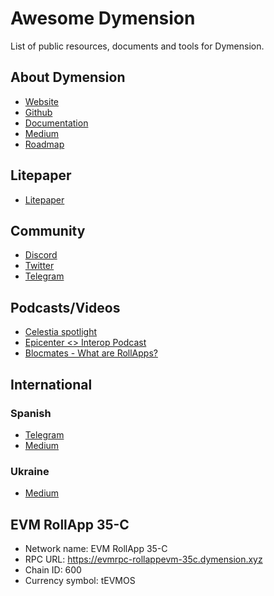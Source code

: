 # Awesome Dymension

List of public resources, documents and tools for Dymension.

## About Dymension

-   [Website](https://www.dymension.xyz/)
-   [Github](https://github.com/dymensionxyz)
-   [Documentation](https://docs.dymension.xyz/)
-   [Medium](https://medium.com/@dYmension)
-   [Roadmap](https://medium.com/@dymensionXYZ/the-path-forward-revisited-and-updated-1c30b50b1f62)

## Litepaper

-   [Litepaper](https://litepaper.dymension.xyz/)

## Community

-   [Discord](https://discord.gg/dymension)
-   [Twitter](https://twitter.com/dymension)
-   [Telegram](https://t.me/dymensionXYZ)

## Podcasts/Videos

-   [Celestia spotlight](https://www.youtube.com/watch?v=HsLMDRFMsWY&ab_channel=Celestia)
-   [Epicenter <> Interop Podcast](https://www.youtube.com/watch?v=O7j-MGbe4-8&ab_channel=EpicenterPodcast)
-   [Blocmates - What are RollApps?](https://www.youtube.com/watch?v=tNtksk1iMYE&t=19s)

## International

### Spanish

-   [Telegram](https://t.me/dYmensionXYZ_ES)
-   [Medium](https://medium.com/dymension-espa%C3%B1ol)

### Ukraine

-   [Medium](https://medium.com/@dymensionUA)

## EVM RollApp 35-C

-   Network name: EVM RollApp 35-C
-   RPC URL: https://evmrpc-rollappevm-35c.dymension.xyz
-   Chain ID: 600
-   Currency symbol: tEVMOS
